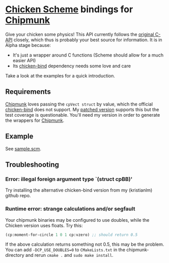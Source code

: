   [Chicken Scheme]: http://call-cc.org/
  [Chipmunk]: http://chipmunk-physics.net/
  [chicken-bind]:http://wiki.call-cc.org/eggref/4/bind

# [Chicken Scheme] bindings for [Chipmunk]

Give your chicken some physics! This API currently follows the 
[original C-API](http://chipmunk-physics.net/documentation.php) closely, 
which thus is probably your best source for information. It is in Alpha stage because:

* It's just a wrapper around C functions (Scheme should allow for a much easier API)
* Its [chicken-bind] dependency needs some love and care

Take a look at the examples for a quick introduction.

## Requirements

[Chipmunk] loves passing the `cpVect struct` by value, which the official 
[chicken-bind] does not support. 
My [patched version](https://github.com/kristianlm/chicken-bind)
supports this but the test coverage is questionable. You'll need my version in order to generate the wrappers for [Chipmunk].

## Example

See [sample.scm](/kristianlm/chickmunk/blob/master/sample.scm).

## Troubleshooting

### Error: illegal foreign argument type `(struct cpBB)'

Try installing the alternative chicken-bind version from my (kristianlm) github repo.

### Runtime error: strange calculations and/or segfault
Your chipmunk binaries may be configured to use doubles, while the Chicken version uses floats. Try this:
```scheme
(cp:moment-for-circle 1 0 1 cp:vzero) ;; should return 0.5
```
If the above calculation returns something not 0.5, this may be the problem. You can add `-DCP_USE_DOUBLES=0` 
to `CMakeLists.txt` in the chipmunk-directory and rerun `cmake .` and `sudo make install`.